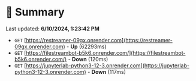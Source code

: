 # 📖 Summary
Last updated: **6/10/2024, 1:23:42 PM**

- `GET` [https://restreamer-09gx.onrender.com](https://restreamer-09gx.onrender.com) - **Up** (62293ms)
- `GET` [https://filestreambot-b5k6.onrender.com/](https://filestreambot-b5k6.onrender.com/) - **Down** (120ms)
- `GET` [https://jupyterlab-python3-12-3.onrender.com](https://jupyterlab-python3-12-3.onrender.com) - **Down** (117ms)
